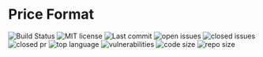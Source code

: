 # Price Format

![Build Status](https://img.shields.io/travis/price-format/price-format.svg) ![MIT license](https://img.shields.io/github/license/price-format/price-format.svg) ![Last commit](https://img.shields.io/github/last-commit/price-format/price-format.svg) ![open issues](https://img.shields.io/github/issues-raw/price-format/price-format.svg) ![closed issues](https://img.shields.io/github/issues-closed-raw/price-format/price-format.svg) ![closed pr](https://img.shields.io/github/issues-pr-closed-raw/price-format/price-format.svg) ![top language](https://img.shields.io/github/languages/top/price-format/price-format.svg) ![vulnerabilities](https://img.shields.io/snyk/vulnerabilities/github/price-format/price-format.svg) ![code size](https://img.shields.io/github/languages/code-size/price-format/price-format.svg) ![repo size](https://img.shields.io/github/repo-size/price-format/price-format.svg)
